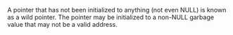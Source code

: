 A pointer that has not been initialized to anything (not even NULL) is known as a wild pointer. The pointer may be initialized to a non-NULL garbage value that may not be a valid address.
